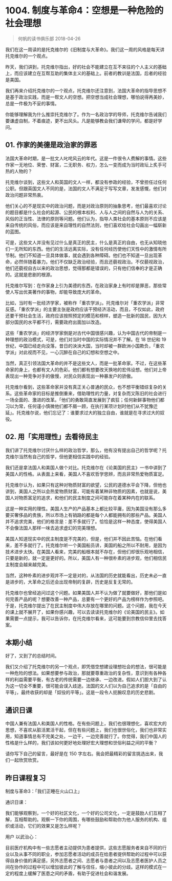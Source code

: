 # 1004. 制度与革命4：空想是一种危险的社会理想
> 何帆的读书俱乐部
2018-04-26

我们在这一周读的是托克维尔的《旧制度与大革命》。我们这一周的风格是每天讲托克维尔的一个观点。

昨天，我们讲到，托克维尔指出，好的社会不能建立在互不来往的个人主义的基础上，而应该建立在互帮互助的集体主义的基础上。前者的教训是法国，后者的经验是美国。

我们再来介绍托克维尔的一个观点，托克维尔还注意到，法国大革命的指导思想不是基于政治实践，而是一帮文人的空想。把空想当成社会理想，哪怕说得再美妙，总是一件极为不妥的事情。

你能够理解我为什么推崇托克维尔了。作为一名政治学的导师，托克维尔告诫我们要谦虚自制，不着痕迹，更不出风头。凡是能够教会我们谦卑的学问，都是好学问。

## 01. 作家的美德是政治家的罪恶

法国大革命时期，是一批文人叱咤风云的年代。这是一件很令人费解的事情。这些作家一无地位、荣誉、财富，二无职务、权力，怎么一变而成为当时政坛上炙手可热的人物的？

托克维尔谈到，这些文人和英国的文人一样，都没有参政的经验，不曾担任过任何公职。但跟英国文人不同的是，法国的文人不满足于写写文章，发发感慨，他们对政治问题非常热衷。

他们关心的不是现实中的政治问题，而是对政治原则的抽象思考，他们最喜欢讨论的题目都是什么社会的起源、公民的根本权利、人与人之间的自然与人为的关系、风俗的正当性、法律的原则等问题。他们认为，指导人类社会的基本原则不应该是来自传统的风俗，而应该是来自理性的自然法则，他们喜欢给社会勾画出一幅崭新的蓝图。

可是，这些文人并没有见过什么是真正的民主，什么是真正的自由，也无从知晓他们一无所知的东西。他们的生活远离实际，没有任何经历使他们天性中的激情有所节制。他们不知道一旦具体做事，就会遇到各种障碍。他们也不知道一旦出现革命，必然伴随着暴力。他们不仅缺乏政治经验，而且还藐视政治。不仅藐视政治，他们还藐视自古以来的政治思想，觉得那都是错误的，只有他们信奉的才是正确的。这就是悲剧的根源。

托克维尔写到：在作家身上引为美德的东西，在政治家身上有时却是罪恶，那些常使人写出优美著作的事物，却能导致庞大的革命。

比如，当时有一批经济学家，被称作「重农学派」。托克维尔对「重农学派」非常反感。「重农学派」的主要主张是政府应该干预经济活动，而且，不仅如此，政府还要干预社会生活，政府应该按照预定的模范和榜样，塑造一批新的国民，因为大部分国民的水平都不行，需要政府出面加以改造。

这些「重农学派」的经济学家倒是对古代中国很感兴趣，认为中国古代的帝制是一种理想的政治模式，可是，他们对当时中国的实际情况并不了解。在 18 世纪和 19 世纪，中国已经走向没落，昔日的泱泱大国，当时却被一群欧洲小国欺负，「重农学派」对此视而不见，一心沉醉在自己的幻想和空想之中。

当然，真正引领法国大革命的并不是这些文人，而是一批革命家。不过，在这些革命家的身上，也都有文人的色彩。他们都有想要改天换地的宏伟设想。他们对上帝表现出一种竞争对手的傲慢，对民众则表现出一种暴发户的骄傲。

托克维尔看到，这些革命家并没有真正关心普通的民众，也不想平衡错综复杂的关系。这些革命家的目标是推倒重来，借助理性的力量，对复杂而又陈旧的社会进行一场全面的、激进的改革。「他们的勇敢简直发展到了疯狂；任何新鲜事物他们都习以为常，任何谨小慎微他们都不屑一顾，在执行某项计划时他们从不犹豫迁延」。托克维尔说，他们忘记了：谁要求过大的独立自由，谁就是在寻求过大的奴役。

## 02. 用「实用理性」去看待民主

我们讲了托克维尔讨厌什么样的政治哲学，那么，他有没有提出自己的哲学呢？托克维尔当然有自己的哲学，但他更相信实践中的经验。

我们还是拿法国人和美国人做个对比。托克维尔在《论美国的民主》一书中讲到了美国人的性格。从表面上来看，美国人不喜欢哲学思辨，而且非常热爱物质富足。

托克维尔认为，如果只有这种对物质财富的欲望，公民的道德水平会下降，但他也讲到，美国人之所以会热爱物质财富，可能有着某种非物质的因素，也就是说，美国人对物质富足的追求，和他们的民主制度之间可能存在着某种内在的联系。

这是一种实用的理性。美国人生产的产品基本上都比较平庸，因为美国没有那么多要买奢侈品的贵族，所以市场上有销路的都是每个人都能拥有的那些产品。美国人并不追求完美，他们的格言是：差不多就行了。恰恰是这样一种态度，使得美国人不会像法国人那样一味去追求虚幻的完美理想。

美国人知道现实中的民主制度是不完美的，但是，他们并不因此苦恼。在他们看来，差不多就行了。托克维尔听一个美国船员讲，美国的船之所以不耐用，是因为技术进步太快。在美国人看来，完美的船根本就不存在，但他们却很乐观地相信，只要是新的，就一定是更好的。所以，美国人有一种很朴素的进步观，他们相信民主制度会越来越完美。

当然，这种朴素的进步观并不一定是对的，从法国的历史就能看出，历史未必一直是进步的，大革命之后还会出现帝制的复辟，历史是反复无常的。

托克维尔也曾经追问过这个问题。如果美国人并不认为做了就要做好，那他们是如何完善产品的呢？想要改善一种产品，总要有一个更好的产品为榜样作为参照吧。于是，托克维尔提出了在民主制度中伟大存放在哪里的问题。这个问题，我在今天的课上就不展开了，如果你感兴趣，可以去读读托克维尔的《论美国的民主》。如果需要一点提示，我可以告诉你，在托克维尔看来，这可能要到宗教信仰里去找答案。

## 本期小结

好了，又到了的总结时间。

我们又介绍了托克维尔的另一个观点，即凭借空想建设理想社会的想法，很可能是一种危险的想法。如果想要参与政治，那就要尊重政治的复杂性，意识到有各种各样的利益需要平衡，有古老的传统需要一边继承、一边改进。假如人们胆大到了认为这一切全不重要，很可能会误入歧途。法国的文人们以为自己追求的是「自由的平等」，最终收获的却是「奴役的平等」。这是一段令人扼腕叹息的历史悲剧。

## 通识日课

中国人兼有法国人和美国人的性格。在有些问题上，我们也很理想化，喜欢宏大的思想，不喜欢从脏活累活干起，但在有些问题上，我们也很世俗化，我们也非常实用，知道事情总有不完美之处，一边干，一边完善就行了。你觉得，我们中国人的性格是什么样的，我们该如何更好地处理好宏大理想和世俗利益之间的平衡？

请你写下自己的留言，最好是在 150 字左右。我会把最精彩的留言挑选出来，我们一起欣赏欣赏。

## 昨日课程复习

制度与革命3：「我们正睡在火山口上」

通识日课：

我们能够观察到，一个好的社区文化，一个好的公司文化，一定是鼓励人们互相了解，互相帮助的。观察一下你的周围，有哪些鼓励和帮助你为他人服务的机构、组织或活动，它们的效果又是怎么样呢？

用户 以武治心：

目前医疗机构中有一些志愿者主动提供为患者提供，这些志愿服务者来自不同的行业以及从事不同的职业，参加志愿者活动的成员在给患者提供帮助的过程中可以获得自身价值的满足感，另外志愿者之间、志愿者与患者之间以及志愿者医护人员之间在协作的过程中可以增加彼此的了解与信任，缩小彼此的分歧。这样的模式在一定的程度上缓解了医患之间的矛盾，有助于促进社会和谐发展。

